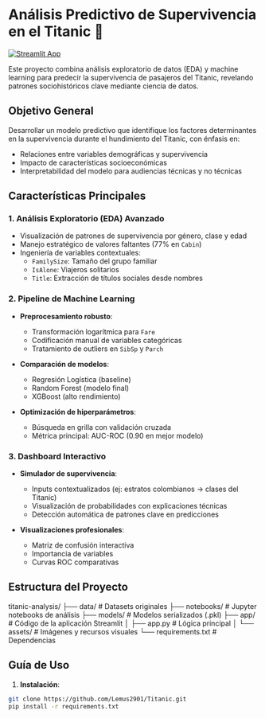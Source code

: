 # Análisis Predictivo de Supervivencia en el Titanic 🚢
[![Streamlit App](https://static.streamlit.io/badges/streamlit_badge_black_white.svg)](https://titanic-tsby9nt8wvdhukq4ppnmdz.streamlit.app/)

Este proyecto combina análisis exploratorio de datos (EDA) y machine learning para predecir la supervivencia de pasajeros del Titanic, revelando patrones sociohistóricos clave mediante ciencia de datos.

## Objetivo General

Desarrollar un modelo predictivo que identifique los factores determinantes en la supervivencia durante el hundimiento del Titanic, con énfasis en:
- Relaciones entre variables demográficas y supervivencia
- Impacto de características socioeconómicas
- Interpretabilidad del modelo para audiencias técnicas y no técnicas

## Características Principales

### 1. Análisis Exploratorio (EDA) Avanzado
- Visualización de patrones de supervivencia por género, clase y edad
- Manejo estratégico de valores faltantes (77% en `Cabin`)
- Ingeniería de variables contextuales:
  - `FamilySize`: Tamaño del grupo familiar
  - `IsAlone`: Viajeros solitarios
  - `Title`: Extracción de títulos sociales desde nombres

### 2. Pipeline de Machine Learning
- **Preprocesamiento robusto**:
  - Transformación logarítmica para `Fare`
  - Codificación manual de variables categóricas
  - Tratamiento de outliers en `SibSp` y `Parch`
  
- **Comparación de modelos**:
  - Regresión Logística (baseline)
  - Random Forest (modelo final)
  - XGBoost (alto rendimiento)

- **Optimización de hiperparámetros**:
  - Búsqueda en grilla con validación cruzada
  - Métrica principal: AUC-ROC (0.90 en mejor modelo)

### 3. Dashboard Interactivo
- **Simulador de supervivencia**:
  - Inputs contextualizados (ej: estratos colombianos → clases del Titanic)
  - Visualización de probabilidades con explicaciones técnicas
  - Detección automática de patrones clave en predicciones

- **Visualizaciones profesionales**:
  - Matriz de confusión interactiva
  - Importancia de variables
  - Curvas ROC comparativas

## Estructura del Proyecto
titanic-analysis/
├── data/ # Datasets originales
├── notebooks/ # Jupyter notebooks de análisis
├── models/ # Modelos serializados (.pkl)
├── app/ # Código de la aplicación Streamlit
│ ├── app.py # Lógica principal
│ └── assets/ # Imágenes y recursos visuales
└── requirements.txt # Dependencias


## Guía de Uso
1. **Instalación**:
```bash
git clone https://github.com/Lemus2901/Titanic.git
pip install -r requirements.txt
